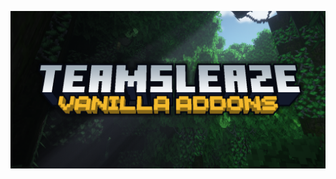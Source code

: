 ![VanillaAddons](https://raw.githubusercontent.com/TeamSleaze/Storage/main/VanillaAddons_RepositoryLogo.png)
